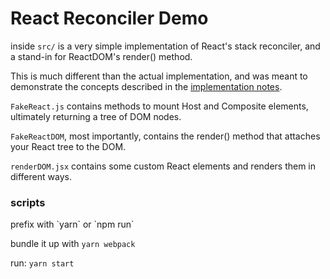 # React Reconciler Demo

inside `src/` is a very simple implementation of React's stack reconciler, and a stand-in for
ReactDOM's render() method.

This is much different than the actual implementation, and was meant to demonstrate the concepts described in the [implementation notes](https://facebook.github.io/react/contributing/implementation-notes.html).

`FakeReact.js` contains methods to mount Host and Composite elements, ultimately returning a tree of DOM nodes.

`FakeReactDOM`, most importantly, contains the render() method that attaches your React tree to the DOM.

`renderDOM.jsx` contains some custom React elements and renders them in different ways.

<h3>scripts</h3>
prefix with `yarn` or `npm run`

bundle it up with `yarn webpack`

run: `yarn start`
